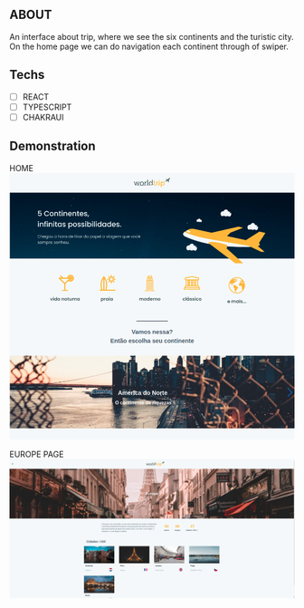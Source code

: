 ## ABOUT

An interface about trip, where we see the six continents and the turistic city.
On the home page we can do navigation each continent through of swiper.

## Techs

- [ ] REACT
- [ ] TYPESCRIPT
- [ ] CHAKRAUI

## Demonstration

HOME
<img src="./public/assets/app1.png" />

EUROPE PAGE
<img src="./public/assets/app2.png" />

